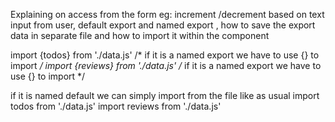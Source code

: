 Explaining on access from the form eg: increment /decrement based on text input from user,
default export and named export , how to save the export data in separate file and how to import it within the component


import {todos} from './data.js'    /* if it is a named export we have to use {} to import */
import {reviews} from './data.js'   /* if it is a named export we have to use {} to import */

if it is named default we can simply import from the file like as usual
import todos from './data.js'
import reviews from './data.js'